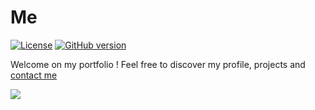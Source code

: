 # Me

[![License](https://img.shields.io/github/license/vincentBrth/me?style=flat-square)](https://opensource.org/licenses/MIT)
[![GitHub version](https://img.shields.io/github/v/tag/vincentBrth/me?color=brightgreen&include_prereleases&label=version&style=flat-square)](https://badge.fury.io/gh/vincentBrth%2FvincentBrth)

Welcome on my portfolio !
Feel free to discover my profile, projects and [contact me](https://vincentBrth.github.io/me/card)

![](demo.gif)
